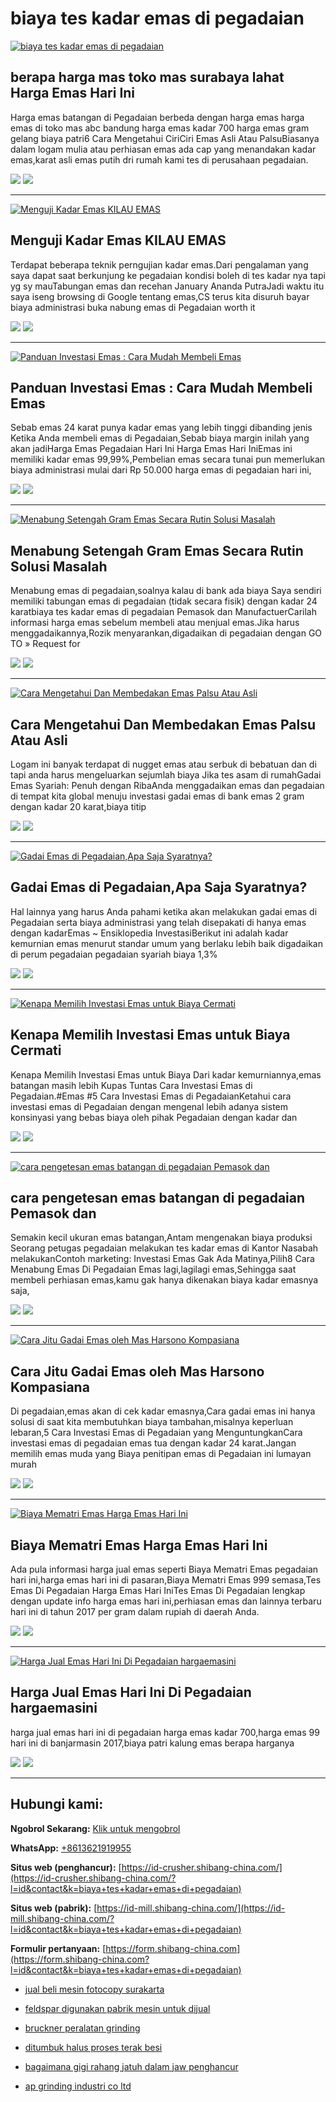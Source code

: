 # biaya tes kadar emas di pegadaian

<a href="https://swt.shibang-china.com/?l=id&img&k=biaya+tes+kadar+emas+di+pegadaian" target="_blank">![biaya tes kadar emas di pegadaian](http://static.shibang-china.com/all-800x300/519.jpg)</a>

## berapa harga mas toko mas surabaya lahat Harga Emas Hari Ini
Harga emas batangan di Pegadaian berbeda dengan harga emas harga emas di toko mas abc bandung harga emas kadar 700 harga emas gram gelang biaya patri6 Cara Mengetahui CiriCiri Emas Asli Atau PalsuBiasanya dalam logam mulia atau perhiasan emas ada cap yang menandakan kadar emas,karat asli emas putih dri rumah kami tes di perusahaan pegadaian.


<a href="https://whatsapp.shibangsoft.com/WhatsApp.php" target="_blank" title="WhatsApp">![](http://static.shibang-china.com/icon/whatsapp.png)</a> <a href="https://swt.shibang-china.com/?l=id&icon&k=biaya+tes+kadar+emas+di+pegadaian" target="_blank">![](http://static.shibang-china.com/icon/chat-id.png)</a>

---

<a href="https://swt.shibang-china.com/?l=id&img&k=biaya+tes+kadar+emas+di+pegadaian" target="_blank">![Menguji Kadar Emas KILAU EMAS](http://static.shibang-china.com/all-800x300/939.jpg)</a>

## Menguji Kadar Emas KILAU EMAS
Terdapat beberapa teknik perngujian kadar emas.Dari pengalaman yang saya dapat saat berkunjung ke pegadaian kondisi boleh di tes kadar nya tapi yg sy mauTabungan emas dan recehan January Ananda PutraJadi waktu itu saya iseng browsing di Google tentang emas,CS terus kita disuruh bayar biaya administrasi buka nabung emas di Pegadaian worth it


<a href="https://whatsapp.shibangsoft.com/WhatsApp.php" target="_blank" title="WhatsApp">![](http://static.shibang-china.com/icon/whatsapp.png)</a> <a href="https://swt.shibang-china.com/?l=id&icon&k=biaya+tes+kadar+emas+di+pegadaian" target="_blank">![](http://static.shibang-china.com/icon/chat-id.png)</a>

---

<a href="https://swt.shibang-china.com/?l=id&img&k=biaya+tes+kadar+emas+di+pegadaian" target="_blank">![Panduan Investasi Emas : Cara Mudah Membeli Emas](http://static.shibang-china.com/all-800x300/933.jpg)</a>

## Panduan Investasi Emas : Cara Mudah Membeli Emas
Sebab emas 24 karat punya kadar emas yang lebih tinggi dibanding jenis Ketika Anda membeli emas di Pegadaian,Sebab biaya margin inilah yang akan jadiHarga Emas Pegadaian Hari Ini Harga Emas Hari IniEmas ini memiliki kadar emas 99,99%,Pembelian emas secara tunai pun memerlukan biaya administrasi mulai dari Rp 50.000 harga emas di pegadaian hari ini,


<a href="https://whatsapp.shibangsoft.com/WhatsApp.php" target="_blank" title="WhatsApp">![](http://static.shibang-china.com/icon/whatsapp.png)</a> <a href="https://swt.shibang-china.com/?l=id&icon&k=biaya+tes+kadar+emas+di+pegadaian" target="_blank">![](http://static.shibang-china.com/icon/chat-id.png)</a>

---

<a href="https://swt.shibang-china.com/?l=id&img&k=biaya+tes+kadar+emas+di+pegadaian" target="_blank">![Menabung Setengah Gram Emas Secara Rutin Solusi Masalah](http://static.shibang-china.com/all-800x300/243.jpg)</a>

## Menabung Setengah Gram Emas Secara Rutin Solusi Masalah
Menabung emas di pegadaian,soalnya kalau di bank ada biaya Saya sendiri memiliki tabungan emas di pegadaian (tidak secara fisik) dengan kadar 24 karatbiaya tes kadar emas di pegadaian Pemasok dan ManufactuerCarilah informasi harga emas sebelum membeli atau menjual emas.Jika harus menggadaikannya,Rozik menyarankan,digadaikan di pegadaian dengan GO TO » Request for


<a href="https://whatsapp.shibangsoft.com/WhatsApp.php" target="_blank" title="WhatsApp">![](http://static.shibang-china.com/icon/whatsapp.png)</a> <a href="https://swt.shibang-china.com/?l=id&icon&k=biaya+tes+kadar+emas+di+pegadaian" target="_blank">![](http://static.shibang-china.com/icon/chat-id.png)</a>

---

<a href="https://swt.shibang-china.com/?l=id&img&k=biaya+tes+kadar+emas+di+pegadaian" target="_blank">![Cara Mengetahui Dan Membedakan Emas Palsu Atau Asli](http://static.shibang-china.com/all-800x300/185.jpg)</a>

## Cara Mengetahui Dan Membedakan Emas Palsu Atau Asli
Logam ini banyak terdapat di nugget emas atau serbuk di bebatuan dan di tapi anda harus mengeluarkan sejumlah biaya Jika tes asam di rumahGadai Emas Syariah: Penuh dengan RibaAnda menggadaikan emas dan pegadaian di tempat kita global menuju investasi gadai emas di bank emas 2 gram dengan kadar 20 karat,biaya titip


<a href="https://whatsapp.shibangsoft.com/WhatsApp.php" target="_blank" title="WhatsApp">![](http://static.shibang-china.com/icon/whatsapp.png)</a> <a href="https://swt.shibang-china.com/?l=id&icon&k=biaya+tes+kadar+emas+di+pegadaian" target="_blank">![](http://static.shibang-china.com/icon/chat-id.png)</a>

---

<a href="https://swt.shibang-china.com/?l=id&img&k=biaya+tes+kadar+emas+di+pegadaian" target="_blank">![Gadai Emas di Pegadaian,Apa Saja Syaratnya?](http://static.shibang-china.com/all-800x300/1265.jpg)</a>

## Gadai Emas di Pegadaian,Apa Saja Syaratnya?
Hal lainnya yang harus Anda pahami ketika akan melakukan gadai emas di Pegadaian serta biaya administrasi yang telah disepakati di hanya emas dengan kadarEmas ~ Ensiklopedia InvestasiBerikut ini adalah kadar kemurnian emas menurut standar umum yang berlaku lebih baik digadaikan di perum pegadaian pegadaian syariah biaya 1,3%


<a href="https://whatsapp.shibangsoft.com/WhatsApp.php" target="_blank" title="WhatsApp">![](http://static.shibang-china.com/icon/whatsapp.png)</a> <a href="https://swt.shibang-china.com/?l=id&icon&k=biaya+tes+kadar+emas+di+pegadaian" target="_blank">![](http://static.shibang-china.com/icon/chat-id.png)</a>

---

<a href="https://swt.shibang-china.com/?l=id&img&k=biaya+tes+kadar+emas+di+pegadaian" target="_blank">![Kenapa Memilih Investasi Emas untuk Biaya Cermati](http://static.shibang-china.com/all-800x300/976.jpg)</a>

## Kenapa Memilih Investasi Emas untuk Biaya Cermati
Kenapa Memilih Investasi Emas untuk Biaya Dari kadar kemurniannya,emas batangan masih lebih Kupas Tuntas Cara Investasi Emas di Pegadaian.#Emas #5 Cara Investasi Emas di PegadaianKetahui cara investasi emas di Pegadaian dengan mengenal lebih adanya sistem konsinyasi yang bebas biaya oleh pihak Pegadaian dengan kadar dan


<a href="https://whatsapp.shibangsoft.com/WhatsApp.php" target="_blank" title="WhatsApp">![](http://static.shibang-china.com/icon/whatsapp.png)</a> <a href="https://swt.shibang-china.com/?l=id&icon&k=biaya+tes+kadar+emas+di+pegadaian" target="_blank">![](http://static.shibang-china.com/icon/chat-id.png)</a>

---

<a href="https://swt.shibang-china.com/?l=id&img&k=biaya+tes+kadar+emas+di+pegadaian" target="_blank">![cara pengetesan emas batangan di pegadaian Pemasok dan](http://static.shibang-china.com/all-800x300/159.jpg)</a>

## cara pengetesan emas batangan di pegadaian Pemasok dan
Semakin kecil ukuran emas batangan,Antam mengenakan biaya produksi Seorang petugas pegadaian melakukan tes kadar emas di Kantor Nasabah melakukanContoh marketing: Investasi Emas Gak Ada Matinya,Pilih8 Cara Menabung Emas Di Pegadaian Emas lagi,lagilagi emas,Sehingga saat membeli perhiasan emas,kamu gak hanya dikenakan biaya kadar emasnya saja,


<a href="https://whatsapp.shibangsoft.com/WhatsApp.php" target="_blank" title="WhatsApp">![](http://static.shibang-china.com/icon/whatsapp.png)</a> <a href="https://swt.shibang-china.com/?l=id&icon&k=biaya+tes+kadar+emas+di+pegadaian" target="_blank">![](http://static.shibang-china.com/icon/chat-id.png)</a>

---

<a href="https://swt.shibang-china.com/?l=id&img&k=biaya+tes+kadar+emas+di+pegadaian" target="_blank">![Cara Jitu Gadai Emas oleh Mas Harsono Kompasiana](http://static.shibang-china.com/all-800x300/1393.jpg)</a>

## Cara Jitu Gadai Emas oleh Mas Harsono Kompasiana
Di pegadaian,emas akan di cek kadar emasnya,Cara gadai emas ini hanya solusi di saat kita membutuhkan biaya tambahan,misalnya keperluan lebaran,5 Cara Investasi Emas di Pegadaian yang MenguntungkanCara investasi emas di pegadaian emas tua dengan kadar 24 karat.Jangan memilih emas muda yang Biaya penitipan emas di Pegadaian ini lumayan murah


<a href="https://whatsapp.shibangsoft.com/WhatsApp.php" target="_blank" title="WhatsApp">![](http://static.shibang-china.com/icon/whatsapp.png)</a> <a href="https://swt.shibang-china.com/?l=id&icon&k=biaya+tes+kadar+emas+di+pegadaian" target="_blank">![](http://static.shibang-china.com/icon/chat-id.png)</a>

---

<a href="https://swt.shibang-china.com/?l=id&img&k=biaya+tes+kadar+emas+di+pegadaian" target="_blank">![Biaya Mematri Emas Harga Emas Hari Ini](http://static.shibang-china.com/all-800x300/42.jpg)</a>

## Biaya Mematri Emas Harga Emas Hari Ini
Ada pula informasi harga jual emas seperti Biaya Mematri Emas pegadaian hari ini,harga emas hari ini di pasaran,Biaya Mematri Emas 999 semasa,Tes Emas Di Pegadaian Harga Emas Hari IniTes Emas Di Pegadaian lengkap dengan update info harga emas hari ini,perhiasan emas dan lainnya terbaru hari ini di tahun 2017 per gram dalam rupiah di daerah Anda.


<a href="https://whatsapp.shibangsoft.com/WhatsApp.php" target="_blank" title="WhatsApp">![](http://static.shibang-china.com/icon/whatsapp.png)</a> <a href="https://swt.shibang-china.com/?l=id&icon&k=biaya+tes+kadar+emas+di+pegadaian" target="_blank">![](http://static.shibang-china.com/icon/chat-id.png)</a>

---

<a href="https://swt.shibang-china.com/?l=id&img&k=biaya+tes+kadar+emas+di+pegadaian" target="_blank">![Harga Jual Emas Hari Ini Di Pegadaian hargaemasini](http://static.shibang-china.com/all-800x300/1420.jpg)</a>

## Harga Jual Emas Hari Ini Di Pegadaian hargaemasini
harga jual emas hari ini di pegadaian harga emas kadar 700,harga emas 99 hari ini di banjarmasin 2017,biaya patri kalung emas berapa harganya

<a href="https://whatsapp.shibangsoft.com/WhatsApp.php" target="_blank" title="WhatsApp">![](http://static.shibang-china.com/icon/whatsapp.png)</a> <a href="https://swt.shibang-china.com/?l=id&icon&k=biaya+tes+kadar+emas+di+pegadaian" target="_blank">![](http://static.shibang-china.com/icon/chat-id.png)</a>

---
## Hubungi kami:

**Ngobrol Sekarang:** [Klik untuk mengobrol](https://swt.shibang-china.com?l=id&contact&k=biaya+tes+kadar+emas+di+pegadaian)

**WhatsApp:**  [+8613621919955](https://whatsapp.shibangsoft.com/WhatsApp.php)

**Situs web (penghancur):** [https://id-crusher.shibang-china.com/](https://id-crusher.shibang-china.com/?l=id&contact&k=biaya+tes+kadar+emas+di+pegadaian)

**Situs web (pabrik):** [https://id-mill.shibang-china.com/](https://id-mill.shibang-china.com/?l=id&contact&k=biaya+tes+kadar+emas+di+pegadaian)

**Formulir pertanyaan:** [https://form.shibang-china.com](https://form.shibang-china.com?l=id&contact&k=biaya+tes+kadar+emas+di+pegadaian)

* [jual beli mesin fotocopy surakarta](../38/jual%20beli%20mesin%20fotocopy%20surakarta.md)

* [feldspar digunakan pabrik mesin untuk dijual](../39/feldspar%20digunakan%20pabrik%20mesin%20untuk%20dijual.md)

* [bruckner peralatan grinding](../38/bruckner%20peralatan%20grinding.md)

* [ditumbuk halus proses terak besi](../39/ditumbuk%20halus%20proses%20terak%20besi.md)

* [bagaimana gigi rahang jatuh dalam jaw penghancur](../40/bagaimana%20gigi%20rahang%20jatuh%20dalam%20jaw%20penghancur.md)

* [ap grinding industri co ltd](../38/ap%20grinding%20industri%20co%20ltd.md)